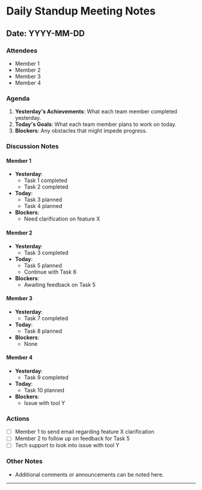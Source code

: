 # Daily Standup Meeting Notes

## Date: YYYY-MM-DD

### Attendees
- Member 1
- Member 2
- Member 3
- Member 4

### Agenda
1. **Yesterday's Achievements**: What each team member completed yesterday.
2. **Today's Goals**: What each team member plans to work on today.
3. **Blockers**: Any obstacles that might impede progress.

### Discussion Notes

#### Member 1
- **Yesterday**: 
  - Task 1 completed
  - Task 2 completed
- **Today**:
  - Task 3 planned
  - Task 4 planned
- **Blockers**:
  - Need clarification on feature X

#### Member 2
- **Yesterday**: 
  - Task 3 completed
- **Today**:
  - Task 5 planned
  - Continue with Task 6
- **Blockers**:
  - Awaiting feedback on Task 5

#### Member 3
- **Yesterday**: 
  - Task 7 completed
- **Today**:
  - Task 8 planned
- **Blockers**:
  - None

#### Member 4
- **Yesterday**: 
  - Task 9 completed
- **Today**:
  - Task 10 planned
- **Blockers**:
  - Issue with tool Y

### Actions
- [ ] Member 1 to send email regarding feature X clarification
- [ ] Member 2 to follow up on feedback for Task 5
- [ ] Tech support to look into issue with tool Y

### Other Notes
- Additional comments or announcements can be noted here.

---

